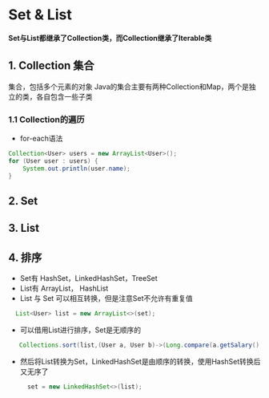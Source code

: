# Set & List

**Set与List都继承了Collection类，而Collection继承了Iterable类**

## 1. Collection 集合
集合，包括多个元素的对象
Java的集合主要有两种Collection和Map，两个是独立的类，各自包含一些子类
### 1.1 Collection的遍历
  * for-each语法
  ``` java
  Collection<User> users = new ArrayList<User>();
  for (User user : users) {
      System.out.println(user.name);  
  }  
  ```

## 2. Set

## 3. List

## 4. 排序
 * Set有 HashSet，LinkedHashSet，TreeSet
 * List有 ArrayList， HashList
 * List 与 Set 可以相互转换，但是注意Set不允许有重复值
  ```java
    List<User> list = new ArrayList<>(set);
  ```

* 可以借用List进行排序，Set是无顺序的

 ```java
    Collections.sort(list,(User a, User b)->(Long.compare(a.getSalary(), b.getSalary())));
 ```

* 然后将List转换为Set，LinkedHashSet是由顺序的转换，使用HashSet转换后又无序了

  ```java
    set = new LinkedHashSet<>(list);

  ```
